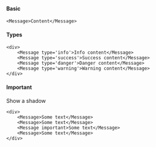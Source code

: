 #### Basic
```
<Message>Content</Message>
```

#### Types
```
<div>
	<Message type='info'>Info content</Message>
	<Message type='success'>Success content</Message>
	<Message type='danger'>Danger content</Message>
	<Message type='warning'>Warning content</Message>
</div>
```

#### Important
Show a shadow
```
<div>
	<Message>Some text</Message>
	<Message>Some text</Message>
	<Message important>Some text</Message>
	<Message>Some text</Message>
</div>
```